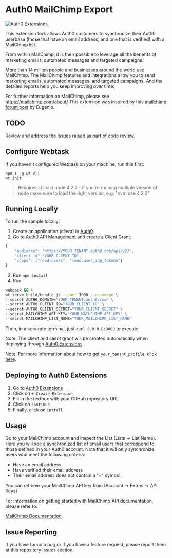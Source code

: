 # Auth0 MailChimp Export 

[![Auth0 Extensions](http://cdn.auth0.com/extensions/assets/badge.svg)](https://sandbox.it.auth0.com/api/run/auth0-extensions/extensions-badge?webtask_no_cache=1)

This extension fork allows Auth0 customers to synchronize their Auth0 userbase (those that have an email address, and one that is verified) with a MailChimp list.

From within MailChimp, it is then possible to leverage all the benefits of marketing emails, automated messages and targeted campaigns.

More than 14 million people and businesses around the world use MailChimp. 
The MailChimp features and integrations allow you to send marketing emails, automated messages, and targeted campaigns.  And the detailed reports help you keep improving over time.

For further information on MailChimp, please see https://mailchimp.com/about/
This extension was inspired by this [mailchimp forum post](https://auth0.com/forum/t/synching-auth0-users-to-mailchimp/831) by Eugenio.

## TODO 

Review and address the Issues raised as part of code review.

## Configure Webtask

If you haven't configured Webtask on your machine, run this first:

```
npm i -g wt-cli
wt init
```

> Requires at least node 4.2.2 - if you're running multiple version of node make sure to load the right version, e.g. "nvm use 4.2.2"

## Running Locally

To run the sample locally:

1. Create an application (client) in [Auth0](https://manage.auth0.com/#/applications).
2. Go to [Auth0 API Management](https://auth0.com/docs/api/management/v2#!/Client_Grants/post_client_grants) and create a Client Grant.

```javascript
{
	"audience": "https://YOUR_TENANT.auth0.com/api/v2/",
	"client_id":"YOUR_CLIENT_ID",
	"scope": ["read:users", "read:user_idp_tokens"]
}
```
3. Run `npm install`
4. Run 

```bash
webpack && \
wt serve build/bundle.js --port 3000 --no-merge \
--secret AUTH0_DOMAIN="YOUR_TENANT.auth0.com" \
--secret AUTH0_CLIENT_ID="YOUR_CLIENT_ID" \
--secret AUTH0_CLIENT_SECRET="YOUR_CLIENT_SECRET" \
--secret MAILCHIMP_API_KEY="YOUR_MAILCHIMP_API_KEY" \
--secret MAILCHIMP_LIST_NAME="YOUR_MAILCHIMP_LIST_NAME"
```

Then, in a separate terminal, just `curl 0.0.0.0:3000` to execute.

Note: The client and client grant will be created automatically when deploying through [Auth0 Extensions](https://manage.auth0.com/#/extensions).

Note: For more information about how to get `your_tenant_profile`, click [here](https://manage.auth0.com/#/account/webtasks).

## Deploying to Auth0 Extensions

1. Go to [Auth0 Extensions](https://manage.auth0.com/#/extensions)
2. Click on `+ Create Extension`
3. Fill in the textbox with your GitHub repository URL
4. Click on `continue`
5. Finally, click on `install`

## Usage

Go to your MailChimp account and inspect the List (Lists -> List Name).
Here you will see a synchronized list of email users that correspond to those defined in your Auth0 account. Note that it will only synchronize users who meet the following criteria:

- Have an email address
- Have verified their email address
- Their email address does not contain a "+" symbol

You can retrieve your MailChimp API key from (Account -> Extras -> API Keys)

For information on getting started with MailChimp API documentation, please refer to:

[MailChimp Documentation](http://developer.mailchimp.com/documentation/mailchimp/)

## Issue Reporting

If you have found a bug or if you have a feature request, please report them at this repository issues section.
